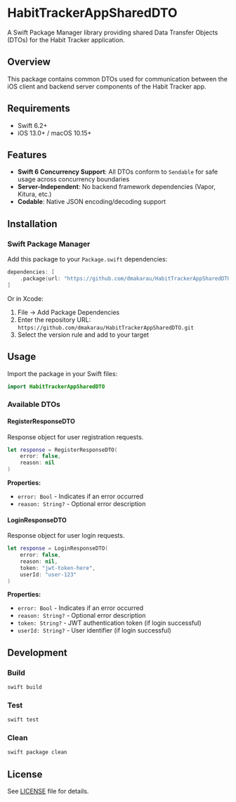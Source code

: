 # HabitTrackerAppSharedDTO

A Swift Package Manager library providing shared Data Transfer Objects (DTOs) for the Habit Tracker application.

## Overview

This package contains common DTOs used for communication between the iOS client and backend server components of the Habit Tracker app.

## Requirements

- Swift 6.2+
- iOS 13.0+ / macOS 10.15+

## Features

- **Swift 6 Concurrency Support**: All DTOs conform to `Sendable` for safe usage across concurrency boundaries
- **Server-Independent**: No backend framework dependencies (Vapor, Kitura, etc.)
- **Codable**: Native JSON encoding/decoding support

## Installation

### Swift Package Manager

Add this package to your `Package.swift` dependencies:

```swift
dependencies: [
    .package(url: "https://github.com/dmakarau/HabitTrackerAppSharedDTO.git", from: "1.0.0")
]
```

Or in Xcode:
1. File → Add Package Dependencies
2. Enter the repository URL: `https://github.com/dmakarau/HabitTrackerAppSharedDTO.git`
3. Select the version rule and add to your target

## Usage

Import the package in your Swift files:

```swift
import HabitTrackerAppSharedDTO
```

### Available DTOs

#### RegisterResponseDTO
Response object for user registration requests.

```swift
let response = RegisterResponseDTO(
    error: false,
    reason: nil
)
```

**Properties:**
- `error: Bool` - Indicates if an error occurred
- `reason: String?` - Optional error description

#### LoginResponseDTO
Response object for user login requests.

```swift
let response = LoginResponseDTO(
    error: false,
    reason: nil,
    token: "jwt-token-here",
    userId: "user-123"
)
```

**Properties:**
- `error: Bool` - Indicates if an error occurred
- `reason: String?` - Optional error description
- `token: String?` - JWT authentication token (if login successful)
- `userId: String?` - User identifier (if login successful)

## Development

### Build

```bash
swift build
```

### Test

```bash
swift test
```

### Clean

```bash
swift package clean
```

## License

See [LICENSE](LICENSE) file for details.
